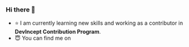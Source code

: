 ### Hi there 👋
- ⭐ I am currently learning new skills and working as a contributor in **Devlncept Contribution Program**. 
- :innocent: You can find me on <i class="fab fa-linkedin"></i>
<!--
**Sugandha-999/Sugandha-999** is a ✨ _special_ ✨ repository because its `README.md` (this file) appears on your GitHub profile.

Here are some ideas to get you started:

- 🔭 I’m currently working on ...
- 🌱 I’m currently learning ...
- 👯 I’m looking to collaborate on ...
- 🤔 I’m looking for help with ...
- 💬 Ask me about ...
- 📫 How to reach me: ...
- 😄 Pronouns: ...
- ⚡ Fun fact: ...
-->
